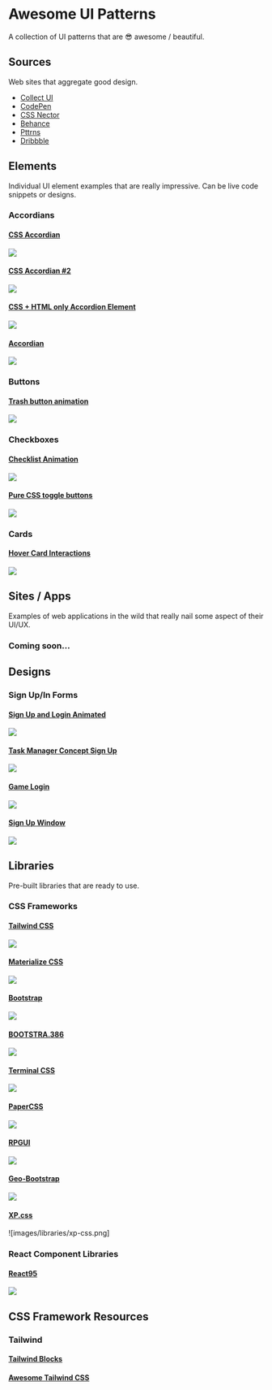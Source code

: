 # Awesome UI Patterns
A collection of UI patterns that are 😎 awesome / beautiful.

## Sources
Web sites that aggregate good design.

- [Collect UI](http://collectui.com/)
- [CodePen](https://codepen.io/)
- [CSS Nector](https://cssnectar.com/)
- [Behance](https://www.behance.net)
- [Pttrns](https://pttrns.com/)
- [Dribbble](https://dribbble.com/)

## Elements
Individual UI element examples that are really impressive. Can be live code snippets or designs.

### Accordians

#### [CSS Accordian](https://codepen.io/mxttsco/pen/EgAVjo)

![](images/accordians/accordian-gif.gif)

#### [CSS Accordian #2](https://codepen.io/villa7/pen/grPddp)

![](images/accordians/css-accordian-2.gif)

#### [CSS + HTML only Accordion Element](https://codepen.io/abergin/pen/ihlDf)

![](images/accordians/css-html-only-accordian-element.gif)

#### [Accordian](https://codepen.io/valaxin/pen/reQMXp)

![](images/accordians/accordian.gif)

### Buttons

#### [Trash button animation](https://codepen.io/aaroniker/pen/BaNzEWe)

![](images/buttons/trash-button-animation.gif)

### Checkboxes

#### [Checklist Animation](https://codepen.io/milanraring/pen/QWbqBGo)

![](images/checkboxes/checklist-animation.gif)

#### [Pure CSS toggle buttons](https://codepen.io/mallendeo/pen/eLIiG)

![](images/checkboxes/pure-css-toggle-buttons.gif)

### Cards

#### [Hover Card Interactions](https://codepen.io/hexagoncircle/pen/XWbWKwL)

![](images/cards/hover-card-interactions.gif)

## Sites / Apps
Examples of web applications in the wild that really nail some aspect of their UI/UX.

### Coming soon...

## Designs

### Sign Up/In Forms

#### [Sign Up and Login Animated](https://dribbble.com/shots/2311260-Day-1-Sign-Up-and-Login-Animated-Download-Template)

![](images/designs/sign-up-and-login-animated-2.gif)

#### [Task Manager Concept Sign Up](https://dribbble.com/shots/2878911-To-Do-App-Concept-Sign-Up)

![](images/designs/task-manager-concept-sign-up.png)

#### [Game Login](https://dribbble.com/shots/2358349-Daily-Shmaily-UI-1-Game-Login)

![](images/designs/game-login.png)

#### [Sign Up Window](https://dribbble.com/shots/2404873-Sign-Up-Window-Daily-UI-001)

![](images/designs/sign-up-window.png)

## Libraries
Pre-built libraries that are ready to use.

### CSS Frameworks

#### [Tailwind CSS](https://www.youtube.com/watch?v=mCa0JXEwDEk)

![](images/libraries/tailwind-css.png)

#### [Materialize CSS](https://materializecss.com/)

![](images/libraries/materialize-css.png)

#### [Bootstrap](https://getbootstrap.com/)

![](images/libraries/bootstrap.png)

#### [BOOTSTRA.386](https://github.com/kristopolous/BOOTSTRA.386)

![](images/libraries/bootstrap-386.png)

#### [Terminal CSS](https://github.com/Gioni06/terminal.css)

![](images/libraries/terminal-css.png)

#### [PaperCSS](https://github.com/papercss/papercss)

![](images/libraries/paper-css.png)

#### [RPGUI](https://github.com/RonenNess/RPGUI)

![](images/libraries/rpgui.jpg)

#### [Geo-Bootstrap](https://github.com/divshot/geo-bootstrap)

![](images/libraries/geo-bootstrap.png)

#### [XP.css](https://botoxparty.github.io/XP.css/)

![images/libraries/xp-css.png]

### React Component Libraries

#### [React95](https://github.com/React95/React95)

![](images/libraries/react95.png)

## CSS Framework Resources

### Tailwind

#### [Tailwind Blocks](https://mert.dev/tailwind-blocks/)

#### [Awesome Tailwind CSS](https://github.com/aniftyco/awesome-tailwindcss)
